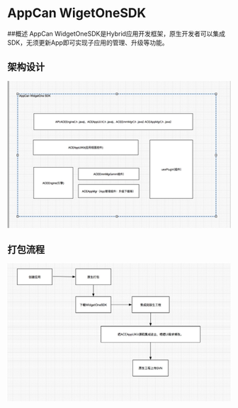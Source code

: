 
# AppCan WigetOneSDK


##概述
AppCan WidgetOneSDK是Hybrid应用开发框架，原生开发者可以集成SDK，无须更新App即可实现子应用的管理、升级等功能。

## 架构设计

![Markdown](img/archnew.jpg)

## 打包流程

![Markdown](img/flow.jpg)